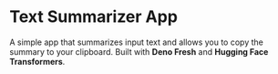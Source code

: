 # Text Summarizer App

A simple app that summarizes input text and allows you to copy the summary to your clipboard. Built with **Deno Fresh** and **Hugging Face Transformers**.
